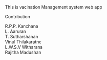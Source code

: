 This is vacination Management system web app

Contribution

R.P.P. Kanchana <br>
L. Aaruran <br>
T. Sutharshanan <br>
Vinul Thilakaratne <br>
L.W.S.V Witharana <br>
Rajitha Madushan <br>
